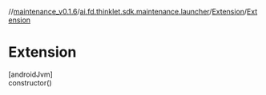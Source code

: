 //[maintenance_v0.1.6](../../../index.md)/[ai.fd.thinklet.sdk.maintenance.launcher](../index.md)/[Extension](index.md)/[Extension](-extension.md)

# Extension

[androidJvm]\
constructor()
